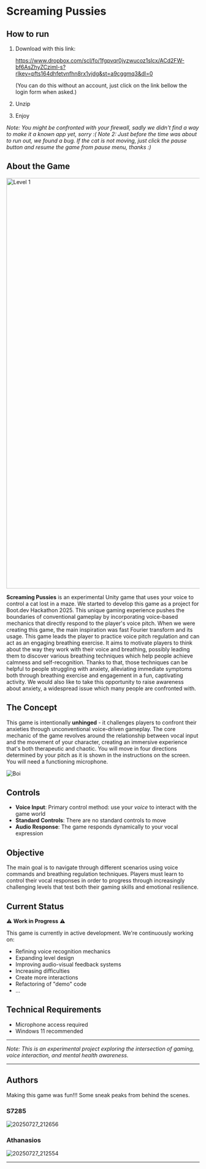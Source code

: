# Screaming Pussies

## How to run

1. Download with this link:
   
   https://www.dropbox.com/scl/fo/1fgpvqr0jyzwucoz1slcx/ACd2FW-bf6AsZhyZCziml-s?rlkey=pfts164dhfetvnfhn8rx1vjdg&st=a9cggmq3&dl=0

   (You can do this without an account, just click on the link bellow the login form when asked.)
2. Unzip
3. Enjoy

*Note: You might be confronted with your firewall, sadly we didn't find a way to make it a known app yet, sorry :(*
*Note 2: Just before the time was about to run out, we found a bug. If the cat is not moving, just click the pause button and resume the game from pause menu, thanks :)*


## About the Game

<img width="1919" height="1071" alt="Level 1" src="https://github.com/user-attachments/assets/38230915-5fdd-413c-a373-1327b65ad0c5" />


**Screaming Pussies** is an experimental Unity game that uses your voice to control a cat lost in a maze. We started to develop this game as a project for Boot.dev Hackathon 2025.
This unique gaming experience pushes the boundaries of conventional gameplay by incorporating voice-based mechanics that directly respond to the player's voice pitch.
When we were creating this game, the main inspiration was fast Fourier transform and its usage. This game leads the player to practice voice pitch regulation and can act as an engaging breathing exercise.
It aims to motivate players to think about the way they work with their voice and breathing, possibly leading them to discover various breathing techniques which help people achieve calmness and self-recognition.
Thanks to that, those techniques can be helpful to people struggling with anxiety, alleviating immediate symptoms both through breathing exercise and engagement in a fun, captivating activity.
We would also like to take this opportunity to raise awareness about anxiety, a widespread issue which many people are confronted with.

## The Concept

This game is intentionally **unhinged** - it challenges players to confront their anxieties through unconventional voice-driven gameplay.
The core mechanic of the game revolves around the relationship between vocal input and the movement of your character, creating an immersive experience that's both therapeutic and chaotic.
You will move in four directions determined by your pitch as it is shown in the instructions on the screen. You will need a functioning microphone.

![Boi](https://github.com/user-attachments/assets/f4542abc-1952-41ee-be41-7f0adb86fb68)


## Controls

- **Voice Input**: Primary control method: use your *voice* to interact with the game world
- **Standard Controls**: There are no standard controls to move
- **Audio Response**: The game responds dynamically to your vocal expression

## Objective

The main goal is to navigate through different scenarios using voice commands and breathing regulation techniques.
Players must learn to control their vocal responses in order to progress through increasingly challenging levels that test both their gaming skills and emotional resilience.

## Current Status

⚠️ **Work in Progress** ⚠️

This game is currently in active development. We're continuously working on:
- Refining voice recognition mechanics
- Expanding level design
- Improving audio-visual feedback systems
- Increasing difficulties
- Create more interactions
- Refactoring of "demo" code
- ...


## Technical Requirements
- Microphone access required
- Windows 11 recommended

---

*Note: This is an experimental project exploring the intersection of gaming, voice interaction, and mental health awareness.*

---
## Authors

Making this game was fun!!! Some sneak peaks from behind the scenes.

###  S7285
![20250727_212656](https://github.com/user-attachments/assets/15960014-6658-4a0b-8d69-37f817263a98)

### Athanasios
![20250727_212554](https://github.com/user-attachments/assets/f6b6ee79-d952-4585-b1f9-f11b64141dcc)

---
